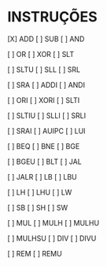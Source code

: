 # INSTRUÇÕES

[X] ADD      [ ] SUB      [ ] AND

[ ] OR       [ ] XOR      [ ] SLT

[ ] SLTU     [ ] SLL      [ ] SRL

[ ] SRA      [ ] ADDI     [ ] ANDI

[ ] ORI      [ ] XORI     [ ] SLTI

[ ] SLTIU    [ ] SLLI     [ ] SRLI

[ ] SRAI     [ ] AUIPC    [ ] LUI

[ ] BEQ      [ ] BNE      [ ] BGE

[ ] BGEU     [ ] BLT      [ ] JAL

[ ] JALR     [ ] LB       [ ] LBU

[ ] LH       [ ] LHU      [ ] LW

[ ] SB       [ ] SH       [ ] SW

[ ] MUL      [ ] MULH     [ ] MULHU

[ ] MULHSU   [ ] DIV      [ ] DIVU

[ ] REM      [ ] REMU
